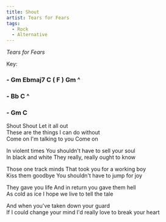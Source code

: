```yaml
---
title: Shout    
artist: Tears for Fears
tags: 
  - Rock
  - Alternative
---
```

*Tears for Fears*

Key: 
### - Gm Ebmaj7 C ( F ) Gm ^
### - Bb C ^
### - Gm C

Shout  Shout Let it all out  
These are the things I can do without  
Come on  I'm talking to you  Come on

In violent times  You shouldn't have to sell your soul  
In black and white  They really, really ought to know

Those one track minds  That took you for a working boy  
Kiss them goodbye  You shouldn't have to jump for joy  

They gave you life  And in return you gave them hell  
As cold as ice  I hope we live to tell the tale  

And when you've taken down your guard  
If I could change your mind  I'd really love to break your heart  